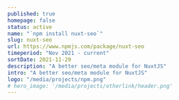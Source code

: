 ```yaml
---
published: true
homepage: false
status: active
name: "`npm install nuxt-seo`"
slug: nuxt-seo
url: https://www.npmjs.com/package/nuxt-seo
timeperiod: "Nov 2021 - current"
sortDate: 2021-11-29
description: "A better seo/meta module for NuxtJS"
intro: "A better seo/meta module for NuxtJS"
logo: "/media/projects/npm.png"
# hero_image: '/media/projects/otherlink/header.png'
---
```

